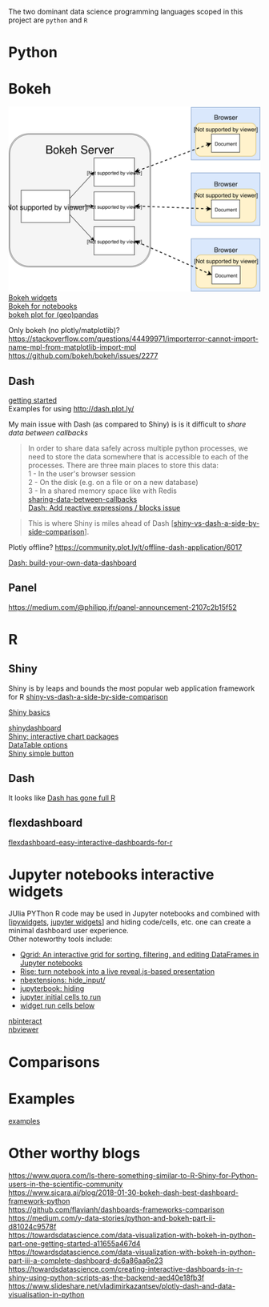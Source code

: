 
The two dominant data science programming languages scoped in this project are `python` and `R`

# Python

# Bokeh
![](img/bokeh_serve.svg)  
[Bokeh widgets](https://docs.bokeh.org/en/latest/docs/user_guide/interaction/widgets.html)  
[Bokeh for notebooks](https://github.com/bokeh/bokeh/blob/1.4.0/examples/howto/notebook_comms/Jupyter%20Interactors.ipynb)  
[bokeh plot for (geo)pandas](https://pythonawesome.com/bokeh-plotting-backend-for-pandas-and-geopandas/)  

Only bokeh (no plotly/matplotlib)?  
https://stackoverflow.com/questions/44499971/importerror-cannot-import-name-mpl-from-matplotlib-import-mpl
https://github.com/bokeh/bokeh/issues/2277  

## Dash
[getting started](https://dash.plot.ly/getting-started)  
Examples for using http://dash.plot.ly/

My main issue with Dash (as compared to Shiny) is is it difficult to _share data between callbacks_
> In order to share data safely across multiple python processes, we need to store the data somewhere that is accessible to each of the processes. There are three main places to store this data:  
1 - In the user's browser session  
2 - On the disk (e.g. on a file or on a new database)  
3 - In a shared memory space like with Redis  
[sharing-data-between-callbacks](https://dash.plot.ly/sharing-data-between-callbacks)  
[Dash: Add reactive expressions / blocks issue](https://github.com/plotly/dash/issues/49#issuecomment-311511286) 

> This is where Shiny is miles ahead of Dash 
[[shiny-vs-dash-a-side-by-side-comparison](https://www.rkingdc.com/blog/2019/3/6/shiny-vs-dash-a-side-by-side-comparison)].

Plotly offline?
https://community.plot.ly/t/offline-dash-application/6017


[Dash: build-your-own-data-dashboard](https://towardsdatascience.com/build-your-own-data-dashboard-93e4848a0dcf)

## Panel
https://medium.com/@philipp.jfr/panel-announcement-2107c2b15f52

# R
## Shiny
Shiny is by leaps and bounds the most popular web application framework for R [shiny-vs-dash-a-side-by-side-comparison](https://www.rkingdc.com/blog/2019/3/6/shiny-vs-dash-a-side-by-side-comparison)

[Shiny basics](https://shawnsanto.com/files/sta523/slides/lec-8b-shiny1.html#16)  

[shinydashboard](https://rstudio.github.io/shinydashboard/)  
[Shiny: interactive chart packages](https://beta.rstudioconnect.com/content/2792/Interactive%20Dashboards%20Shiny.nb.html)  
[DataTable options](https://rstudio.github.io/DT/options.html)  
[Shiny simple button](https://shiny.rstudio.com/articles/action-buttons.html)

## Dash
It looks like [Dash has gone full R](https://moderndata.plot.ly/dash-has-gone-full-r/)

## flexdashboard
[flexdashboard-easy-interactive-dashboards-for-r](https://blog.rstudio.com/2016/05/17/flexdashboard-easy-interactive-dashboards-for-r/)

# Jupyter notebooks interactive widgets
JUlia PYThon R code may be used in Jupyter notebooks and combined with [[ipywidgets](https://ipywidgets.readthedocs.io/en/stable/index.html), [jupyter widgets](https://jupyter.org/widgets)]
and hiding code/cells, etc. one can create a minimal dashboard user experience.  
Other noteworthy tools include:
- [Qgrid: An interactive grid for sorting, filtering, and editing DataFrames in Jupyter notebooks](https://github.com/quantopian/qgrid)
- [Rise: turn notebook into a live reveal.js-based presentation](https://rise.readthedocs.io/en/maint-5.6/)
- [nbextensions: hide_input/](https://jupyter-contrib-nbextensions.readthedocs.io/en/latest/nbextensions/hide_input/readme.html)
- [jupyterbook: hiding](https://jupyterbook.org/features/hiding.html)
- [jupyter initial cells to run](https://jupyter-contrib-nbextensions.readthedocs.io/en/latest/nbextensions/init_cell/README.html)
- [widget run cells below](https://stackoverflow.com/questions/32714783/ipython-run-all-cells-below-from-a-widget)

[nbinteract](https://www2.eecs.berkeley.edu/Pubs/TechRpts/2018/EECS-2018-57.pdf)  
[nbviewer](https://github.com/jupyter/nbviewer)

# Comparisons

# Examples
[examples](/examples)

# Other worthy blogs  
https://www.quora.com/Is-there-something-similar-to-R-Shiny-for-Python-users-in-the-scientific-community  
https://www.sicara.ai/blog/2018-01-30-bokeh-dash-best-dashboard-framework-python  
https://github.com/flavianh/dashboards-frameworks-comparison  
https://medium.com/y-data-stories/python-and-bokeh-part-ii-d81024c9578f  
https://towardsdatascience.com/data-visualization-with-bokeh-in-python-part-one-getting-started-a11655a467d4  
https://towardsdatascience.com/data-visualization-with-bokeh-in-python-part-iii-a-complete-dashboard-dc6a86aa6e23  
https://towardsdatascience.com/creating-interactive-dashboards-in-r-shiny-using-python-scripts-as-the-backend-aed40e18fb3f
https://www.slideshare.net/vladimirkazantsev/plotly-dash-and-data-visualisation-in-python  

